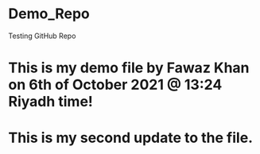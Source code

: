 # Demo_Repo
Testing GitHub Repo
# This is my demo file by Fawaz Khan on 6th of October 2021 @ 13:24 Riyadh time!
# This is my second update to the file.
